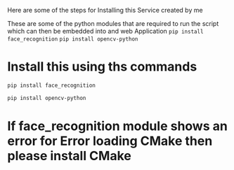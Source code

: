 Here are some of the steps for Installing this Service created by me


These are some of the python modules that are required to run the script which can then be embedded into and web Application
`pip install face_recognition`
`pip install opencv-python`

# Install this using ths commands
```bash 
pip install face_recognition
```
```bash 
pip install opencv-python
```


# If face_recognition module shows an error for Error loading CMake then please install CMake
